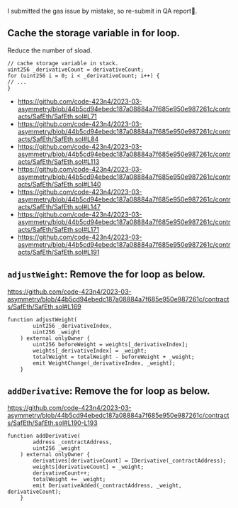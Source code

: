 I submitted the gas issue by mistake, so re-submit in QA report🙏.

## Cache the storage variable in for loop.
Reduce the number of sload.
```solidity
// cache storage variable in stack.
uint256 _derivativeCount = derivativeCount;
for (uint256 i = 0; i < _derivativeCount; i++) {
// ...
}
```

- https://github.com/code-423n4/2023-03-asymmetry/blob/44b5cd94ebedc187a08884a7f685e950e987261c/contracts/SafEth/SafEth.sol#L71
- https://github.com/code-423n4/2023-03-asymmetry/blob/44b5cd94ebedc187a08884a7f685e950e987261c/contracts/SafEth/SafEth.sol#L84
- https://github.com/code-423n4/2023-03-asymmetry/blob/44b5cd94ebedc187a08884a7f685e950e987261c/contracts/SafEth/SafEth.sol#L113
- https://github.com/code-423n4/2023-03-asymmetry/blob/44b5cd94ebedc187a08884a7f685e950e987261c/contracts/SafEth/SafEth.sol#L140
- https://github.com/code-423n4/2023-03-asymmetry/blob/44b5cd94ebedc187a08884a7f685e950e987261c/contracts/SafEth/SafEth.sol#L147
- https://github.com/code-423n4/2023-03-asymmetry/blob/44b5cd94ebedc187a08884a7f685e950e987261c/contracts/SafEth/SafEth.sol#L171
- https://github.com/code-423n4/2023-03-asymmetry/blob/44b5cd94ebedc187a08884a7f685e950e987261c/contracts/SafEth/SafEth.sol#L191


## `adjustWeight`: Remove the for loop as below.
https://github.com/code-423n4/2023-03-asymmetry/blob/44b5cd94ebedc187a08884a7f685e950e987261c/contracts/SafEth/SafEth.sol#L169

```solidity
function adjustWeight(
        uint256 _derivativeIndex,
        uint256 _weight
    ) external onlyOwner {
        uint256 beforeWeight = weights[_derivativeIndex];
        weights[_derivativeIndex] = _weight;
        totalWeight = totalWeight - beforeWeight + _weight;
        emit WeightChange(_derivativeIndex, _weight);
    }
```

## `addDerivative`: Remove the for loop as below.
https://github.com/code-423n4/2023-03-asymmetry/blob/44b5cd94ebedc187a08884a7f685e950e987261c/contracts/SafEth/SafEth.sol#L190-L193

```solidity
function addDerivative(
        address _contractAddress,
        uint256 _weight
    ) external onlyOwner {
        derivatives[derivativeCount] = IDerivative(_contractAddress);
        weights[derivativeCount] = _weight;
        derivativeCount++;
        totalWeight += _weight;
        emit DerivativeAdded(_contractAddress, _weight, derivativeCount);
    }
```
